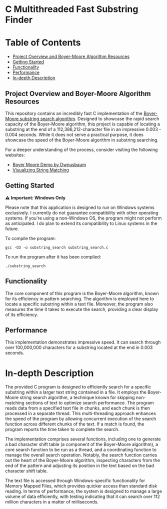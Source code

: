 # C Multithreaded Fast Substring Finder
# Table of Contents
* [Project Overview and Boyer-Moore Algorithm Resources](#project-overview-and-boyer-moore-algorithm-resources)
* [Getting Started](#getting-started)
* [Functionality](#functionality)
* [Performance](#performance)
* [In-depth Description](#in-depth-description)

## Project Overview and Boyer-Moore Algorithm Resources
This repository contains an incredibly fast C implementation of the [Boyer-Moore substring search algorithm](https://en.wikipedia.org/wiki/Boyer%E2%80%93Moore_string-search_algorithm). Designed to showcase the rapid search capacity of the Boyer-Moore algorithm, this project is capable of locating a substring at the end of a 112,386,212-character file in an impressive 0.003 - 0.004 seconds. While it does not serve a practical purpose, it does showcase the speed of the Boyer-Moore algorithm in substring searching.

For a deeper understanding of the process, consider visiting the following websites:
- [Boyer Moore Demo by Dwnusbaum](https://dwnusbaum.github.io/boyer-moore-demo/)
- [Visualizing String Matching](http://whocouldthat.be/visualizing-string-matching/)

## Getting Started
⚠️ **Important: Windows Only**

Please note that this application is designed to run on Windows systems exclusively. I currently do not guarantee compatibility with other operating systems. If you're using a non-Windows OS, the program might not perform as anticipated. I do plan to extend its compatibility to Linux systems in the future.

To compile the program:
```
gcc -O3 -o substring_search substring_search.c
```

To run the program after it has been compiled:
```
./substring_search
```

## Functionality

The core component of this program is the Boyer-Moore algorithm, known for its efficiency in pattern searching. The algorithm is employed here to locate a specific substring within a text file. Moreover, the program also measures the time it takes to execute the search, providing a clear display of its efficiency.

## Performance

This implementation demonstrates impressive speed. It can search through over 100,000,000 characters for a substring located at the end in 0.003 seconds.

# In-depth Description

The provided C program is designed to efficiently search for a specific substring within a larger text string contained in a file. It employs the Boyer-Moore string search algorithm, a technique known for skipping non-matching sections of text to optimize search performance. The program reads data from a specified text file in chunks, and each chunk is then processed in a separate thread. This multi-threading approach enhances the speed of the program by allowing concurrent execution of the search function across different chunks of the text. If a match is found, the program reports the time taken to complete the search.

The implementation comprises several functions, including one to generate a bad character shift table (a component of the Boyer-Moore algorithm), a core search function to be run as a thread, and a coordinating function to manage the overall search operation. Notably, the search function carries out the heart of the Boyer-Moore algorithm, inspecting characters from the end of the pattern and adjusting its position in the text based on the bad character shift table.

The text file is accessed through Windows-specific functionality for Memory Mapped Files, which provides quicker access than standard disk reading. In terms of performance, the system is designed to manage a large volume of data efficiently, with testing indicating that it can search over 112 million characters in a matter of milliseconds.
